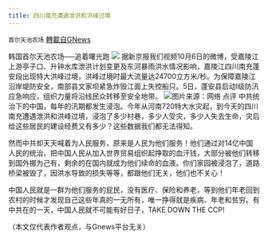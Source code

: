 ```yaml
---
title: 四川南充遭遇泄洪和洪峰过境
---
```

`首尔天池农场` [轉載自GNews](https://gnews.org/zh-hans/1576971/)

韩国首尔天池农场—–追着曙光跑
![](https://assets.gnews.org/wp-content/uploads/2021/10/62.jpeg)
据新京报我们视频10月6日的微博，受嘉陵江上游亭子口、升钟水库泄洪计划变更及东河暴雨洪水情况影响，嘉陵江四川南充蓬安段出现特大洪峰过境，洪峰过境时最大流量达24700立方米/秒。为保障嘉陵江沿岸堤防安全，南部县文家坝紧急炸毁江面上失控船只。5日，蓬安县启动I级防汛应急响应，组织力量将沿线民众转移至安全地带。
![](https://assets.gnews.org/wp-content/uploads/2021/10/6插图.jpeg)图片来源：网络
点评 中共统治下的中国，每年的汛期都发生浸泡。今年从河南720特大水灾起，到今天的四川南充遭遇泄洪和洪峰过境，浸泡了多少村巷，多少人受灾，多少人失去生命，灾后给这些居民的建设经费又有多少？这些数据我们都无法得知。

然而中共却天天喊着为人民服务，原来是人民为他们服务！他们通过对14亿中国人民的统治，把中国人民从加入世界贸易组织起挣取的血汗钱，大部分被他们转移到国外挪为己有，剩余的在国内就成为他们续命的血液。你们家园被浸泡了，道路桥梁被毁了，因洪水导致的损失等等，都跟他们无关，他们也不关心！

中国人民就是一群为他们服务的屁民，没有医疗、保险和养老，等到他们年老回到农村的时候才发现自己这些年真的一无所有，唯一挣得就是疾病、年老和贫穷。有中共在的一天，中国人民就不可能有好日子，TAKE DOWN THE CCP!

（本文仅代表作者观点，与Gnews平台无关）
